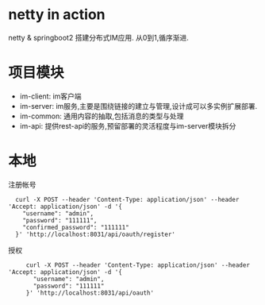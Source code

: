 # netty in action
netty & springboot2 搭建分布式IM应用. 从0到1,循序渐进.

# 项目模块
* im-client: im客户端
* im-server: im服务,主要是围绕链接的建立与管理,设计成可以多实例扩展部署.
* im-common: 通用内容的抽取,包括消息的类型与处理
* im-api: 提供rest-api的服务,预留部署的灵活程度与im-server模块拆分



# 本地
注册帐号
```
  curl -X POST --header 'Content-Type: application/json' --header 'Accept: application/json' -d '{
    "username": "admin",
    "password": "111111",
    "confirmed_password": "111111"
  }' 'http://localhost:8031/api/oauth/register'
```

授权
```
     curl -X POST --header 'Content-Type: application/json' --header 'Accept: application/json' -d '{
       "username": "admin",
       "password": "111111"
     }' 'http://localhost:8031/api/oauth'
```

```
